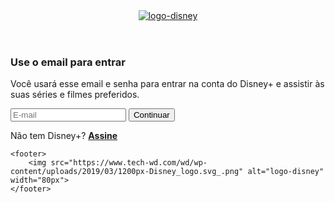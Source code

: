 <!DOCTYPE html>
<html lang="pt-BR">
<head>
    <meta charset="UTF-8">
    <meta name="viewport" content="width=device-width, initial-scale=1.0">
    <link rel="stylesheet" href="style.css">
    <title>Entrar|Disney+</title>
</head>
<body>
    <header>
        <nav>
            <a href=""><img src="https://www.tech-wd.com/wd/wp-content/uploads/2019/03/1200px-Disney_logo.svg_.png" alt="logo-disney" title="logo"></a></nav>
    </header>
    <main>
        <div class="principal">
            <h3>Use o email para entrar</h3>
            <p>Você usará esse email e senha para entrar na conta do
                Disney+ e assistir às suas séries e filmes preferidos.
            </p>
        </div>
        <form class="segundo">
            <input type="email" placeholder="E-mail">
            <button>Continuar</button>
        </form>
        <p id="segundop">Não tem Disney+? <a href=""><strong id="forte">Assine</strong> </a></p>
    </main>

    <footer>
        <img src="https://www.tech-wd.com/wd/wp-content/uploads/2019/03/1200px-Disney_logo.svg_.png" alt="logo-disney" width="80px">
    </footer>


</body>
</html>
